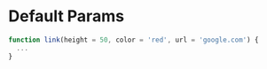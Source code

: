 # Default Params

```js
function link(height = 50, color = 'red', url = 'google.com') {
  ...
}
```
